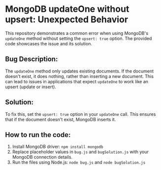 # MongoDB updateOne without upsert: Unexpected Behavior
This repository demonstrates a common error when using MongoDB's `updateOne` method without setting the `upsert: true` option.  The provided code showcases the issue and its solution.

## Bug Description:
The `updateOne` method only updates existing documents. If the document doesn't exist, it does nothing, rather than inserting a new document. This can lead to issues in applications that expect `updateOne` to work like an upsert (update or insert). 

## Solution:
To fix this, set the `upsert: true` option in your `updateOne` call. This ensures that if the document doesn't exist, MongoDB inserts it. 

## How to run the code:
1.  Install MongoDB driver: `npm install mongodb`
2. Replace placeholder values in `bug.js` and `bugSolution.js` with your MongoDB connection details.
3. Run the files using Node.js: `node bug.js` and `node bugSolution.js`

